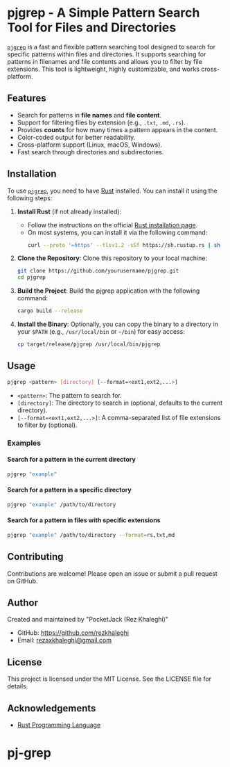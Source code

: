 # pjgrep - A Simple Pattern Search Tool for Files and Directories

[`pjgrep`](command:_github.copilot.openSymbolFromReferences?%5B%22%22%2C%5B%7B%22uri%22%3A%7B%22scheme%22%3A%22file%22%2C%22authority%22%3A%22%22%2C%22path%22%3A%22%2Fhome%2Frez%2FDesktop%2Fpj-grep%2FREADME.md%22%2C%22query%22%3A%22%22%2C%22fragment%22%3A%22%22%7D%2C%22pos%22%3A%7B%22line%22%3A0%2C%22character%22%3A2%7D%7D%5D%2C%22d86cd89c-dc10-45b2-a4a7-48b9a80f2b9e%22%5D "Go to definition") is a fast and flexible pattern searching tool designed to search for specific patterns within files and directories. It supports searching for patterns in filenames and file contents and allows you to filter by file extensions. This tool is lightweight, highly customizable, and works cross-platform.

## Features

- Search for patterns in **file names** and **file content**.
- Support for filtering files by extension (e.g., `.txt`, `.md`, `.rs`).
- Provides **counts** for how many times a pattern appears in the content.
- Color-coded output for better readability.
- Cross-platform support (Linux, macOS, Windows).
- Fast search through directories and subdirectories.

## Installation

To use [`pjgrep`](command:_github.copilot.openSymbolFromReferences?%5B%22%22%2C%5B%7B%22uri%22%3A%7B%22scheme%22%3A%22file%22%2C%22authority%22%3A%22%22%2C%22path%22%3A%22%2Fhome%2Frez%2FDesktop%2Fpj-grep%2FREADME.md%22%2C%22query%22%3A%22%22%2C%22fragment%22%3A%22%22%7D%2C%22pos%22%3A%7B%22line%22%3A0%2C%22character%22%3A2%7D%7D%5D%2C%22d86cd89c-dc10-45b2-a4a7-48b9a80f2b9e%22%5D "Go to definition"), you need to have [Rust](https://www.rust-lang.org/) installed. You can install it using the following steps:

1. **Install Rust** (if not already installed):

   - Follow the instructions on the official [Rust installation page](https://www.rust-lang.org/tools/install).
   - On most systems, you can install it via the following command:
     ```sh
     curl --proto '=https' --tlsv1.2 -sSf https://sh.rustup.rs | sh
     ```

2. **Clone the Repository**:
   Clone this repository to your local machine:

   ```sh
   git clone https://github.com/yourusername/pjgrep.git
   cd pjgrep
   ```

3. **Build the Project**:
   Build the pjgrep application with the following command:

   ```sh
   cargo build --release
   ```

4. **Install the Binary**:
   Optionally, you can copy the binary to a directory in your `$PATH` (e.g., `/usr/local/bin` or `~/bin`) for easy access:

   ```sh
   cp target/release/pjgrep /usr/local/bin/pjgrep
   ```

## Usage

```sh
pjgrep <pattern> [directory] [--format=<ext1,ext2,...>]
```

- `<pattern>`: The pattern to search for.
- `[directory]`: The directory to search in (optional, defaults to the current directory).
- `[--format=<ext1,ext2,...>]`: A comma-separated list of file extensions to filter by (optional).

### Examples

#### Search for a pattern in the current directory

```sh
pjgrep "example"
```

#### Search for a pattern in a specific directory

```sh
pjgrep "example" /path/to/directory
```

#### Search for a pattern in files with specific extensions

```sh
pjgrep "example" /path/to/directory --format=rs,txt,md
```

## Contributing

Contributions are welcome! Please open an issue or submit a pull request on GitHub.

## Author

Created and maintained by "PocketJack (Rez Khaleghi)"

- GitHub: https://github.com/rezkhaleghi
- Email: rezaxkhaleghi@gmail.com

## License

This project is licensed under the MIT License. See the LICENSE file for details.

## Acknowledgements

- [Rust Programming Language](https://www.rust-lang.org/)
# pj-grep
